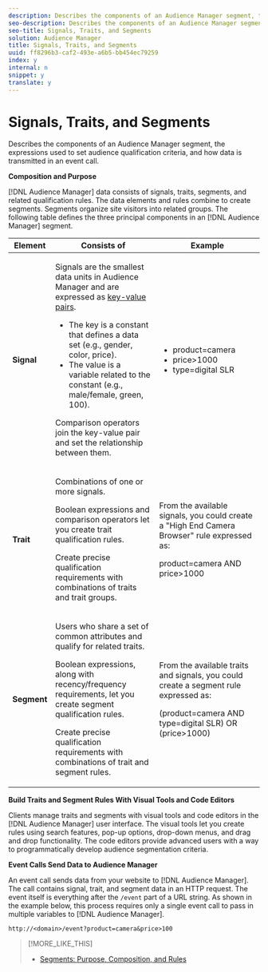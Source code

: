 ```yaml
---
description: Describes the components of an Audience Manager segment, the expressions used to set audience qualification criteria, and how data is transmitted in an event call.
seo-description: Describes the components of an Audience Manager segment, the expressions used to set audience qualification criteria, and how data is transmitted in an event call.
seo-title: Signals, Traits, and Segments
solution: Audience Manager
title: Signals, Traits, and Segments
uuid: ff8296b3-caf2-493e-a6b5-bb454ec79259
index: y
internal: n
snippet: y
translate: y
---
```


# Signals, Traits, and Segments

Describes the components of an Audience Manager segment, the expressions used to set audience qualification criteria, and how data is transmitted in an event call.



**Composition and Purpose** 


[!DNL Audience Manager] data consists of signals, traits, segments, and related qualification rules. The data elements and rules combine to create segments. Segments organize site visitors into related groups. The following table defines the three principal components in an [!DNL Audience Manager] segment. 

<table id="table_E8373A01C3414C42B4983A59BF0F0669"> 
 <thead> 
  <tr> 
   <th colname="col1" class="entry"> Element </th> 
   <th colname="col2" class="entry"> Consists of </th> 
   <th colname="col3" class="entry"> Example </th> 
  </tr>
 </thead>
 <tbody> 
  <tr> 
   <td colname="col1"><b>Signal</b> </td> 
   <td colname="col2"> <p>Signals are the smallest data units in <span class="keyword"> Audience Manager</span> and are expressed as <a href="../reference/key-value-pairs-explained.md#concept_E4236E003076483AA939791FE2492B49" format="dita" scope="local"> key-value pairs</a>. </p> 
    <ul id="ul_728347E325284B9FA0B4E05DE8CF4570"> 
     <li id="li_89574A3B4A734726AD43405AE6D85FF5">The key is a constant that defines a data set (e.g., gender, color, price). </li> 
     <li id="li_D35601B33EE24EC5857F45D9577254D4">The value is a variable related to the constant (e.g., male/female, green, 100). </li> 
    </ul> <p>Comparison operators join the key-value pair and set the relationship between them. </p> </td> 
   <td colname="col3"> 
    <ul id="ul_A6D8D30A37C94437A7BF38736C6F8556"> 
     <li id="li_74C87C34FA254783AC0DEBBC69B35AC4"><span class="codeph"> product=camera</span> </li> 
     <li id="li_C1727B9136024E56B60374597A7DCA00"><span class="codeph"> price&gt;1000</span> </li> 
     <li id="li_B2E7798768EE444AB978F3F27B0BC0B5"><span class="codeph"> type=digital SLR</span> </li> 
    </ul> </td> 
  </tr> 
  <tr> 
   <td colname="col1"><b>Trait</b> </td> 
   <td colname="col2"> <p>Combinations of one or more signals. </p> <p>Boolean expressions and comparison operators let you create trait qualification rules. </p> <p>Create precise qualification requirements with combinations of traits and trait groups. </p> </td> 
   <td colname="col3"> <p>From the available signals, you could create a "High End Camera Browser" rule expressed as: </p> <p><span class="codeph"> product=camera AND price&gt;1000</span> </p> </td> 
  </tr> 
  <tr> 
   <td colname="col1"><b>Segment</b> </td> 
   <td colname="col2"> <p>Users who share a set of common attributes and qualify for related traits. </p> <p>Boolean expressions, along with recency/frequency requirements, let you create segment qualification rules. </p> <p>Create precise qualification requirements with combinations of trait and segment rules. </p> </td> 
   <td colname="col3"> <p>From the available traits and signals, you could create a segment rule expressed as: </p> <p><span class="codeph"> (product=camera AND type=digital SLR) OR (price&gt;1000)</span> </p> </td> 
  </tr> 
 </tbody> 
</table>



**Build Traits and Segment Rules With Visual Tools and Code Editors** 


Clients manage traits and segments with visual tools and code editors in the [!DNL Audience Manager] user interface. The visual tools let you create rules using search features, pop-up options, drop-down menus, and drag and drop functionality. The code editors provide advanced users with a way to programmatically develop audience segmentation criteria. 


**Event Calls Send Data to Audience Manager** 


An event call sends data from your website to [!DNL Audience Manager]. The call contains signal, trait, and segment data in an HTTP request. The event itself is everything after the `/event` part of a URL string. As shown in the example below, this process requires only a single event call to pass in multiple variables to [!DNL Audience Manager]. 
```
http://<domain>/event?product=camera&price>100
```

>[!MORE_LIKE_THIS]
>
>* [Segments: Purpose, Composition, and Rules](segments-purpose.md#concept_F9E9D1D1EFF34AA2AD025109DD741C86)
